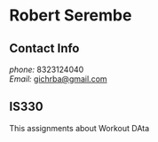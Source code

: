 # Robert Serembe

## Contact Info
*phone:* 8323124040 <br />
*Email:* gichrba@gmail.com <br />

## IS330
This assignments about Workout DAta
